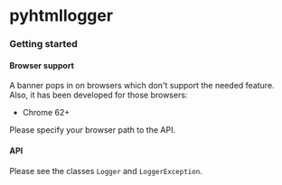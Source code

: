 # pyhtmllogger

### Getting started

#### Browser support

A banner pops in on browsers which don't support the needed feature. Also, it
has been developed for those browsers:

- Chrome 62+

Please specify your browser path to the API.

#### API

Please see the classes `Logger` and `LoggerException`.
